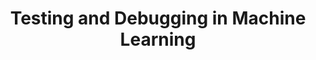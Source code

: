 ---
title: 'Testing and Debugging in Machine Learning' 
acronym: TDBML
type: GL - Tier 2
webpage:  https://developers.google.com/machine-learning/testing-debugging/pipeline/production
---